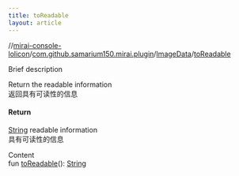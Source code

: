 ```yaml
---
title: toReadable
layout: article
---
```

//[mirai-console-lolicon](../../index.md)/[com.github.samarium150.mirai.plugin](../index.md)/[ImageData](index.md)/[toReadable](to-readable.md)





Brief description  


Return the readable information <br> 返回具有可读性的信息



#### Return  


[String](https://kotlinlang.org/api/latest//stdlib/kotlin.text/index.html) readable information <br> 具有可读性的信息


Content  
fun [toReadable](to-readable.md)(): [String](https://kotlinlang.org/api/latest//stdlib/kotlin/-string/index.html)  




